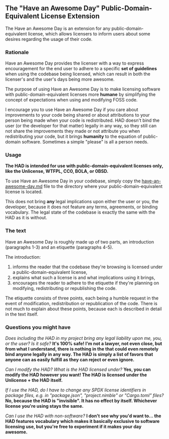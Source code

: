 ## The "Have an Awesome Day" Public-Domain-Equivalent License Extension 

The Have an Awesome Day is an extension for any public-domain-equivalent license, which allows licensers to inform users about some desires regarding the usage of their code.

### Rationale

Have an Awesome Day provides the licenser with a way to express encouragement for the end user to adhere to a specific **set of guidelines** when using the codebase being licensed, which can result in both the licenser's and the user's days being more awesome.

The purpose of using Have an Awesome Day is to make licensing software with public-domain-equivalent licenses more **humane** by simplifying the concept of expectations when using and modifying FOSS code.

I encourage you to use Have an Awesome Day if you care about improvements to your code being shared or about attributions to your person being made when your code is redistributed. HAD doesn't bind the user (or the developer for that matter) legally in any way, so they still can not share the improvements they made or not attribute you when redistributing your code, but it brings **humanity** to the equation of public-domain software. Sometimes a simple "please" is all a person needs.

### Usage
**The HAD is intended for use with public-domain-equivalent licenses only, like the Unlicense, WTFPL, CC0, BOLA, or 0BSD.**

To use Have an Awesome Day in your codebase, simply copy the [have-an-awesome-day.md](./have-an-awesome-day.md) file to the directory where your public-domain-equivalent license is located.

This does not bring **any** legal implications upon either the user or you, the developer, because it does not feature any terms, agreements, or binding vocabulary. The legal state of the codebase is exactly the same with the HAD  as it is without.

### The text
Have an Awesome Day is roughly made up of two parts, an introduction (paragraphs 1-3) and an etiquette (paragraphs 4-5).

The introduction:
1. informs the reader that the codebase they're browsing is licensed under a public-domain-equivalent license,
2. explains what such a license is and what implications using it brings,
3. encourages the reader to adhere to the etiquette if they're planning on modifying, redistributing or republishing the code.

The etiquette consists of three points, each being a humble request in the event of modification, redistribution or republication of the code. There is not much to explain about these points, because each is described in detail in the text itself.

### Questions you might have
*Does including the HAD in my project bring any legal liability upon me, you, or the user? Is it safe?* **It's 100% safe! I'm not a lawyer, not even close, but from what I understand, there is nothing in the  that could even remotely bind anyone legally in any way. The HAD is simply a list of favors that anyone can as easily fulfill as they can reject or even ignore.**

*Can I modify the HAD? What is the HAD licensed under?* **Yes, you can modify the HAD however you want! The HAD is licensed under the Unlicense + the HAD itself.**

*If I use the HAD, do I have to change any SPDX license identifiers in package files, e.g. in "package.json", "project.nimble" or "Cargo.toml" files?* **No, because the HAD is "invisible". It has no effect by itself. Whichever license you're using stays the same.**

*Can I use the HAD with non-software?* **I don't see why you'd want to... the HAD features vocabulary which makes it basically exclusive to software licensing use, but you're free to experiment if it makes your day awesome.**